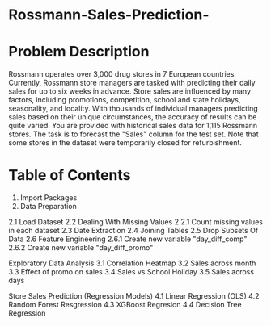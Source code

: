 # Rossmann-Sales-Prediction-

# Problem Description
Rossmann operates over 3,000 drug stores in 7 European countries. Currently, Rossmann store managers are tasked with predicting their daily sales for up to six weeks in advance. Store sales are influenced by many factors, including promotions, competition, school and state holidays, seasonality, and locality. With thousands of individual managers predicting sales based on their unique circumstances, the accuracy of results can be quite varied.
You are provided with historical sales data for 1,115 Rossmann stores. The task is to forecast the "Sales" column for the test set. 
Note that some stores in the dataset were temporarily closed for refurbishment.


# Table of Contents
1. Import Packages
2. Data Preparation

2.1 Load Dataset
2.2 Dealing With Missing Values
2.2.1 Count missing values in each dataset
2.3 Date Extraction
2.4 Joining Tables
2.5 Drop Subsets Of Data 
2.6 Feature Engineering
2.6.1 Create new variable "day_diff_comp"
2.6.2 Create new variable "day_diff_promo"

Exploratory Data Analysis
3.1 Correlation Heatmap
3.2 Sales across month
3.3 Effect of promo on sales
3.4 Sales vs School Holiday
3.5 Sales across days

Store Sales Prediction (Regression Models)
4.1 Linear Regression (OLS)
4.2 Random Forest Resgression
4.3 XGBoost Regresion
4.4 Decision Tree Regression

